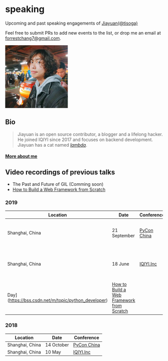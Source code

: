 # speaking

Upcoming and past speaking engagements of [Jiayuan(@tisoga)](https://twitter.com/tisoga)

Feel free to submit PRs to add new events to the list, or drop me an email at forrestchang7@gmail.com.

<a href="http://jiayuanzhang.com"> <img src="https://raw.githubusercontent.com/forrestchang/img-repo/master/jiayuan.jpg" width="200"></a>

## Bio

> Jiayuan is an open source contributor, a blogger and a lifelong hacker. He
> joined IQIYI since 2017 and focuses on backend development. Jiayuan has a cat
> named *[lambda](https://twitter.com/Tisoga/status/1177412165550010368?s=20)*.

#### [More about me](https://jiayuanzhang.com)

## Video recordings of previous talks

- The Past and Future of GIL (Comming soon)
- [How to Build a Web Framework from Scratch](https://www.youtube.com/watch?v=p8GXdWWHPQU)

### 2019

Location | Date | Conference | Topic 
---------|------|------------|-------
Shanghai, China | 21 September | [PyCon China](https://cn.pycon.org/) | [The Past and Future of GIL](http://slide.jiayuanzhang.com/the-past-and-future-of-gil/#/)
Shanghai, China | 18 June | [IQIYI.Inc](https://iqiyi.com) | How to Manage Your Time Beijing, China  | 13  April | [CSDN Python Developer's
Day](https://bss.csdn.net/m/topic/python_developer) | [How to Build a Web Framework from Scratch](http://slide.jiayuanzhang.com/csdnpython/)

### 2018

Location | Date | Conference
---------|------|------------
Shanghai, China | 14 October | [PyCon China](https://www.huodongxing.com/go/pyconchina2018) | Type Hints Best Practice
Shanghai, China | 10 May | [IQIYI.Inc](https://iqiyi.com) | Introduction to Xianzhi Platform

